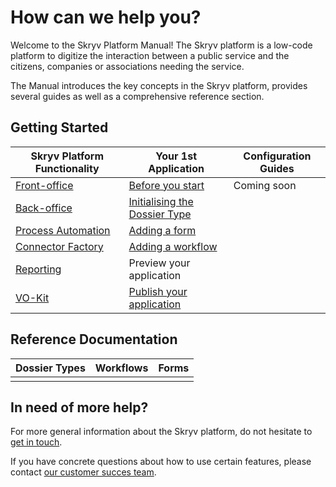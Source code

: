 # How can we help you? <!-- {docsify-ignore-all} -->

Welcome to the Skryv Platform Manual! The Skryv platform is a low-code platform to digitize the interaction between a public service and the citizens, companies or associations needing the service.

The Manual introduces the key concepts in the Skryv platform, provides several guides as well as a comprehensive reference section.

## Getting Started

| Skryv Platform Functionality                                           | Your 1st Application              | Configuration Guides |
|------------------------------------------------------------------------|-----------------------------------|----------------------|
| [Front-office](/skryv-platform/skryv_intro.md#front-office)           | [Before you start](/config-basics/before-you-start.md)              | Coming soon                     |
| [Back-office](/skryv-platform/skryv_intro.md#back-office)             | [Initialising the Dossier Type](/config-basics/1st-dossier-type.md) |                      |
| [Process Automation](/skryv-platform/skryv_intro.md#automation)       | [Adding a form](/config-basics/1st-form.md)                 |                      |
| [Connector Factory](/skryv-platform/skryv_intro.md#connector-factory) | [Adding a workflow](/config-basics/1st-workflow.md)             |                      |
| [Reporting](/skryv-platform/skryv_intro.md#reporting)                 | Preview your application      |                      |
| [VO-Kit](/skryv-platform/skryv_intro.md#vo-kit)                       | [Publish your application](/config-basics/1st-publication.md)      |                      |

## Reference Documentation

| Dossier Types | Workflows | Forms |
|---------------|-----------|-------|
|               |           |       |

## In need of more help?

For more general information about the Skryv platform, do not hesitate to [get in touch](mailto:sales@skryv.com).

If you have concrete questions about how to use certain features, please contact [our customer succes team](mailto:support@skryv.com).



